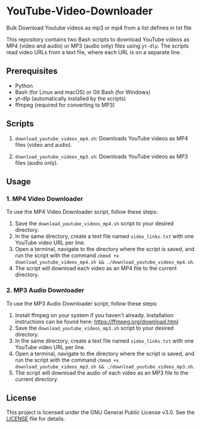 # YouTube-Video-Downloader
Bulk Download Youtube videos as mp3 or mp4 from a list defines in txt file

This repository contains two Bash scripts to download YouTube videos as MP4 (video and audio) or MP3 (audio only) files using `yt-dlp`. The scripts read video URLs from a text file, where each URL is on a separate line.

## Prerequisites

- Python
- Bash (for Linux and macOS) or Git Bash (for Windows)
- yt-dlp (automatically installed by the scripts)
- ffmpeg (required for converting to MP3)

## Scripts

1. `download_youtube_videos_mp4.sh`: Downloads YouTube videos as MP4 files (video and audio).

2. `download_youtube_videos_mp3.sh`: Downloads YouTube videos as MP3 files (audio only).

## Usage

### 1. MP4 Video Downloader

To use the MP4 Video Downloader script, follow these steps:

1. Save the `download_youtube_videos_mp4.sh` script to your desired directory.
2. In the same directory, create a text file named `video_links.txt` with one YouTube video URL per line.
3. Open a terminal, navigate to the directory where the script is saved, and run the script with the command `chmod +x download_youtube_videos_mp4.sh && ./download_youtube_videos_mp4.sh`.
4. The script will download each video as an MP4 file to the current directory.

### 2. MP3 Audio Downloader

To use the MP3 Audio Downloader script, follow these steps:

1. Install ffmpeg on your system if you haven't already. Installation instructions can be found here: https://ffmpeg.org/download.html
2. Save the `download_youtube_videos_mp3.sh` script to your desired directory.
3. In the same directory, create a text file named `video_links.txt` with one YouTube video URL per line.
4. Open a terminal, navigate to the directory where the script is saved, and run the script with the command `chmod +x download_youtube_videos_mp3.sh && ./download_youtube_videos_mp3.sh`.
5. The script will download the audio of each video as an MP3 file to the current directory.

## License

This project is licensed under the GNU General Public License v3.0. See the [LICENSE](LICENSE) file for details.
